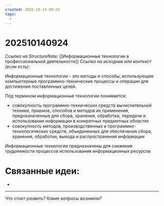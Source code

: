 ```yaml
---
created: 2025-10-14 09:24
tags:
  -
---
```

# 202510140924
*Ссылка на StructureNote:* [[Информационные технологии в профессиональной деятельности]]
*Ссылка на исходник или контекст (если есть):* 

Информационные технологии - это методы и способы, использующие компьютерные программно-технические процессы и операции для достижения поставленных целей.

Под термином информационные технологии понимается:
- совокупность программно-технических средств вычислительной техники, приемов, способов и методов их применения, предназначенные для сбора, хранения, обработки, передачи и использования информации в конкретных предметных областях
- совокупность методов, производственных и программно-технологических средств, объединенных для обеспечения сбора, хранения, обработки, вывода и распространения информации

Информационные технологии предназначены для снижения трудоемкости процессов использования информационных ресурсов


# Связанные идеи:
* 
---

*Что стоит развить? Какие вопросы возникли?*